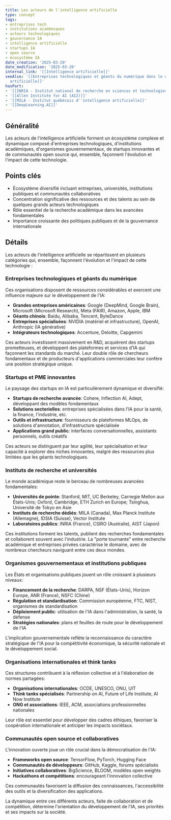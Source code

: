 ```yaml
---
title: Les acteurs de l'intelligence artificielle
type: concept
tags:
- entreprises tech
- institutions académiques
- acteurs technologiques
- gouvernance IA
- intelligence artificielle
- startups IA
- open source
- écosystème IA
date_creation: '2025-03-20'
date_modification: '2025-03-20'
internal_link: '[[Intelligence artificielle]]'
seeAlso: '[[Entreprises technologiques et géants du numérique dans le domaine de l''intelligence
  artificielle]]'
hasPart:
- '[[INRIA - Institut national de recherche en sciences et technologies du numérique]]'
- '[[Allen Institute for AI (AI2)]]'
- '[[MILA - Institut québécois d''intelligence artificielle]]'
- '[[DeepLearning.AI]]'
---
```

## Généralité

Les acteurs de l'intelligence artificielle forment un écosystème complexe et dynamique composé d'entreprises technologiques, d'institutions académiques, d'organismes gouvernementaux, de startups innovantes et de communautés open source qui, ensemble, façonnent l'évolution et l'impact de cette technologie.

## Points clés

- Écosystème diversifié incluant entreprises, universités, institutions publiques et communautés collaboratives
- Concentration significative des ressources et des talents au sein de quelques grands acteurs technologiques
- Rôle essentiel de la recherche académique dans les avancées fondamentales
- Importance croissante des politiques publiques et de la gouvernance internationale

## Détails

Les acteurs de l'intelligence artificielle se répartissent en plusieurs catégories qui, ensemble, façonnent l'évolution et l'impact de cette technologie :

### Entreprises technologiques et géants du numérique

Ces organisations disposent de ressources considérables et exercent une influence majeure sur le développement de l'IA:

- **Grandes entreprises américaines**: Google (DeepMind, Google Brain), Microsoft (Microsoft Research), Meta (FAIR), Amazon, Apple, IBM
- **Géants chinois**: Baidu, Alibaba, Tencent, ByteDance
- **Entreprises spécialisées**: NVIDIA (matériel et infrastructure), OpenAI, Anthropic (IA générative)
- **Intégrateurs technologiques**: Accenture, Deloitte, Capgemini

Ces acteurs investissent massivement en R&D, acquièrent des startups prometteuses, et développent des plateformes et services d'IA qui façonnent les standards du marché. Leur double rôle de chercheurs fondamentaux et de producteurs d'applications commerciales leur confère une position stratégique unique.

### Startups et PME innovantes

Le paysage des startups en IA est particulièrement dynamique et diversifié:

- **Startups de recherche avancée**: Cohere, Inflection AI, Adept, développant des modèles fondamentaux
- **Solutions sectorielles**: entreprises spécialisées dans l'IA pour la santé, la finance, l'industrie, etc.
- **Outils et infrastructure**: fournisseurs de plateformes MLOps, de solutions d'annotation, d'infrastructure spécialisée
- **Applications grand public**: interfaces conversationnelles, assistants personnels, outils créatifs

Ces acteurs se distinguent par leur agilité, leur spécialisation et leur capacité à explorer des niches innovantes, malgré des ressources plus limitées que les géants technologiques.

### Instituts de recherche et universités

Le monde académique reste le berceau de nombreuses avancées fondamentales:

- **Universités de pointe**: Stanford, MIT, UC Berkeley, Carnegie Mellon aux États-Unis; Oxford, Cambridge, ETH Zurich en Europe; Tsinghua, Université de Tokyo en Asie
- **Instituts de recherche dédiés**: MILA (Canada), Max Planck Institute (Allemagne), IDSIA (Suisse), Vector Institute
- **Laboratoires publics**: INRIA (France), CSIRO (Australie), AIST (Japon)

Ces institutions forment les talents, publient des recherches fondamentales et collaborent souvent avec l'industrie. La "porte tournante" entre recherche académique et entreprises privées caractérise le domaine, avec de nombreux chercheurs naviguant entre ces deux mondes.

### Organismes gouvernementaux et institutions publiques

Les États et organisations publiques jouent un rôle croissant à plusieurs niveaux:

- **Financement de la recherche**: DARPA, NSF (États-Unis), Horizon Europe, ANR (France), NSFC (Chine)
- **Régulation et standardisation**: Commission européenne, FTC, NIST, organismes de standardisation
- **Déploiement public**: utilisation de l'IA dans l'administration, la santé, la défense
- **Stratégies nationales**: plans et feuilles de route pour le développement de l'IA

L'implication gouvernementale reflète la reconnaissance du caractère stratégique de l'IA pour la compétitivité économique, la sécurité nationale et le développement social.

### Organisations internationales et think tanks

Ces structures contribuent à la réflexion collective et à l'élaboration de normes partagées:

- **Organisations internationales**: OCDE, UNESCO, ONU, UIT
- **Think tanks spécialisés**: Partnership on AI, Future of Life Institute, AI Now Institute
- **ONG et associations**: IEEE, ACM, associations professionnelles nationales

Leur rôle est essentiel pour développer des cadres éthiques, favoriser la coopération internationale et anticiper les impacts sociétaux.

### Communautés open source et collaboratives

L'innovation ouverte joue un rôle crucial dans la démocratisation de l'IA:

- **Frameworks open source**: TensorFlow, PyTorch, Hugging Face
- **Communautés de développeurs**: GitHub, Kaggle, forums spécialisés
- **Initiatives collaboratives**: BigScience, BLOOM, modèles open weights
- **Hackathons et compétitions**: encourageant l'innovation collective

Ces communautés favorisent la diffusion des connaissances, l'accessibilité des outils et la diversification des applications.

La dynamique entre ces différents acteurs, faite de collaboration et de compétition, détermine l'orientation du développement de l'IA, ses priorités et ses impacts sur la société.